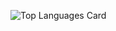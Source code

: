 ![Top Languages Card](https://github-readme-stats.vercel.app/api/top-langs/?username=yurii-litvinov&layout=compact)
